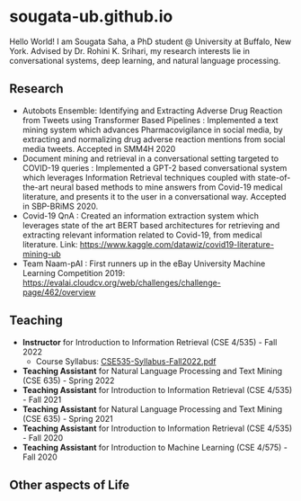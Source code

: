 # sougata-ub.github.io
Hello World! I am Sougata Saha, a PhD student @ University at Buffalo, New York. Advised by Dr. Rohini K. Srihari, my research interests lie in conversational systems, deep learning, and natural language processing.

## Research
- Autobots Ensemble: Identifying and Extracting Adverse Drug Reaction from Tweets using Transformer Based Pipelines : Implemented a text mining system which advances Pharmacovigilance in social media, by extracting and normalizing drug adverse reaction mentions from social media tweets. Accepted in SMM4H 2020
- Document mining and retrieval in a conversational setting targeted to COVID-19 queries : Implemented a GPT-2 based conversational system which leverages Information Retrieval techniques coupled with state-of-the-art neural based methods to mine answers from Covid-19 medical literature, and presents it to the user in a conversational way. Accepted in SBP-BRiMS 2020.
- Covid-19 QnA : Created an information extraction system which leverages state of the art BERT based architectures for retrieving and extracting relevant information related to Covid-19, from medical literature. Link: https://www.kaggle.com/datawiz/covid19-literature-mining-ub
- Team Naam-pAI : First runners up in the eBay University Machine Learning Competition 2019: https://evalai.cloudcv.org/web/challenges/challenge-page/462/overview

## Teaching
- **Instructor** for Introduction to Information Retrieval (CSE 4/535) - Fall 2022
  - Course Syllabus: [CSE535-Syllabus-Fall2022.pdf](https://github.com/sougata-ub/sougata-ub.github.io/files/9240948/CSE535-Syllabus-Fall2022.pdf)
- **Teaching Assistant** for Natural Language Processing and Text Mining (CSE 635) - Spring 2022
- **Teaching Assistant** for Introduction to Information Retrieval (CSE 4/535) - Fall 2021
- **Teaching Assistant** for Natural Language Processing and Text Mining (CSE 635) - Spring 2021
- **Teaching Assistant** for Introduction to Information Retrieval (CSE 4/535) - Fall 2020
- **Teaching Assistant** for Introduction to Machine Learning (CSE 4/575) - Fall 2020

## Other aspects of Life
